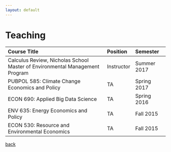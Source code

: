 ```yaml
---
layout: default
---
```


# Teaching


| Course Title | Position | Semester |
|:-------------|:------------------|:------|
| Calculus Review, Nicholas School Master of Environmental Management Program |	Instructor | Summer 2017
| PUBPOL 585: Climate Change Economics and Policy |	TA | Spring 2017
| ECON 690: Applied Big Data Science | TA | Spring 2016
| ENV 635: Energy Economics and Policy | TA | Fall 2015
|ECON 530: Resource and Environmental Economics | TA | Fall 2015
[back](./)
